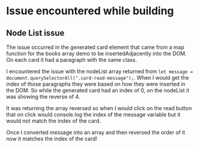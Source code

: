 # Issue encountered while building

## Node List issue

The issue occurred in the generated card element that came from a map function for the books array demo to be insertedAdjacently into the DOM. On each card it had a paragraph with the same class.

I encountered the issue with the nodeList array returned from `let message = document.querySelectorAll(".card-read-message");`. When I would get the index of those paragraphs they were based on how they were inserted in the DOM. So while the generated card had an index of 0, on the nodeList it was showing the reverse of 4.

It was returning the array reversed so when I would click on the read button that on click would console.log the index of the message variable but it would not match the index of the card.

Once I converted message into an array and then reversed the order of it now it matches the index of the card!
